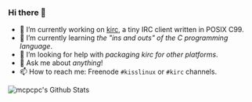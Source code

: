 ### Hi there 👋

- 🔭 I’m currently working on [kirc](https://github.com/mcpcpc/kirc), a tiny IRC client written in POSIX C99.
- 🌱 I’m currently learning _the "ins and outs" of the C programming language_.
- 🤔 I’m looking for help with _packaging kirc for other platforms_.
- 💬 Ask me about _anything_!
- 📫 How to reach me: Freenode `#kisslinux` or `#kirc` channels.

<img align="left" alt="mcpcpc's Github Stats" src="https://github-readme-stats.vercel.app/api?username=mcpcpc&show_icons=true&hide_border=true" />

